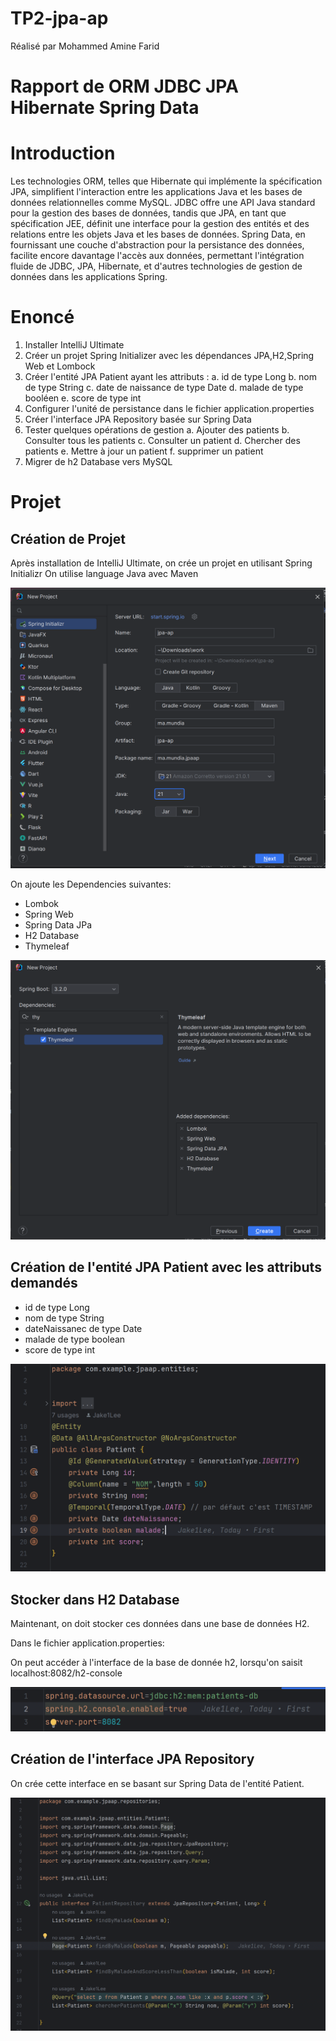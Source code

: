 ﻿# TP2-jpa-ap

 Réalisé par Mohammed Amine Farid

# Rapport de ORM JDBC JPA Hibernate Spring Data

# Introduction

Les technologies ORM, telles que Hibernate qui implémente la spécification JPA, simplifient l'interaction entre
les applications Java et les bases de données relationnelles comme MySQL. JDBC offre une API Java standard pour
la gestion des bases de données, tandis que JPA, en tant que spécification JEE, définit une interface pour la
gestion des entités et des relations entre les objets Java et les bases de données. Spring Data, en fournissant
une couche d'abstraction pour la persistance des données, facilite encore davantage l'accès aux données,
permettant l'intégration fluide de JDBC, JPA, Hibernate, et d'autres technologies de gestion de données dans
les applications Spring.

# Enoncé

  1.  Installer IntelliJ Ultimate
  2.  Créer un projet Spring Initializer avec les dépendances JPA,H2,Spring Web et Lombock
  3.  Créer l'entité JPA Patient ayant les attributs :
     a.  id de type Long
     b.  nom de type String
     c.  date de naissance de type Date
     d.  malade de type booléen
     e.  score de type int
  4.  Configurer l'unité de persistance dans le fichier application.properties
  5.  Créer l'interface JPA Repository basée sur Spring Data
  6.  Tester quelques opérations de gestion
     a.  Ajouter des patients
     b.  Consulter tous les patients
     c.  Consulter un patient
     d.  Chercher des patients
     e.  Mettre à jour un patient
     f.  supprimer un patient
  7.  Migrer de h2 Database vers MySQL

# Projet

## Création de Projet

Après installation de IntelliJ Ultimate, on crée un projet
en utilisant Spring Initializr
On utilise language Java avec Maven

![App Screenshot](Screenshots/Screenshot0.png)

On ajoute les Dependencies suivantes:
  - Lombok
  - Spring Web
  - Spring Data JPa
  - H2 Database
  - Thymeleaf

![App Screenshot](Screenshots/Screenshot4.png)

## Création de l'entité JPA Patient avec les attributs demandés

  - id de type Long
  - nom de type String
  - dateNaissanec de type Date
  - malade de type boolean
  - score de type int

![App Screenshot](Screenshots/Screenshot3.png)

## Stocker dans H2 Database

Maintenant, on doit stocker ces données dans une base de données H2.

Dans le fichier application.properties:

On peut accéder à l'interface de la base de donnée h2, lorsqu'on saisit localhost:8082/h2-console

![App Screenshot](Screenshots/Screenshot2.png)

## Création de l'interface JPA Repository

On crée cette interface en se basant sur Spring Data de l'entité Patient.

![App Screenshot](Screenshots/Screenshot1.png)

